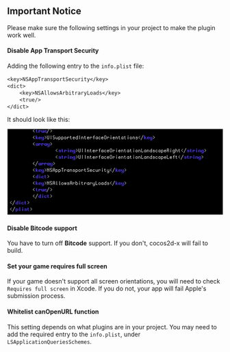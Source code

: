 ## Important Notice
Please make sure the following settings in your project to make the plugin work well.

#### Disable App Transport Security
Adding the following entry to the `info.plist` file:
```
<key>NSAppTransportSecurity</key>
<dict>
    <key>NSAllowsArbitraryLoads</key>
    <true/>
</dict>
```
It should look like this:

![](../../imgs/ATS.png)


#### Disable Bitcode support
You have to turn off __Bitcode__ support. If you don't, cocos2d-x will fail to build.


#### Set your game requires full screen
If your game doesn't support all screen orientations, you will need to check `Requires full screen` in Xcode. If you do not, your app will fail Apple's submission process.


#### Whitelist canOpenURL function
This setting depends on what plugins are in your project. You may need to add the required entry to the `info.plist`, under `LSApplicationQueriesSchemes`.
